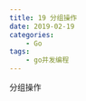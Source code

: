 ```yaml
---
title: 19 分组操作 
date: 2019-02-19
categories:
    - Go
tags:
    - go并发编程
---
```

分组操作  
<!-- more -->